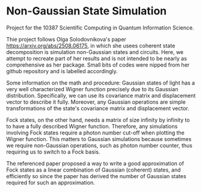 # Non-Gaussian State Simulation
Project for the 10387 Scientific Computing in Quantum Information Science.

Thie project follows Olga Solodovnikova's paper https://arxiv.org/abs/2508.06175, in which she usees coherent state decomposition is simulation non-Gaussian states and circuits. Here, we attempt to recreate part of her results and is not intended to be nearly as comprehensive as her package. Small bits of codes were nipped from her github repository and is labelled accordingly. 

Some information on the math and procedure:
Gaussian states of light has a very well characterized Wigner function precisely due to its Gaussian distribution. Specifically, we can use its covariance matrix and displacement vector to describe it fully. Moreover, any Gaussian operations are simple transformations of the state's covariance matrix and displacement vector.

Fock states, on the other hand, needs a matrix of size infinity by infinity to to have a fully described Wigner function. Therefore, any simulations involving Fock states require a photon number cut-off when plotting the Wigner function. This matters to Gaussian simulations because sometimes we require non-Gaussian operations, such as photon number counter, thus requiring us to switch to a Fock basis.

The referenced paper proposed a way to write a good approximation of Fock states as a linear combination of Gaussian (coherent) states, and efficiently so since the paper has derived the number of Gaussian states required for such an approximation.